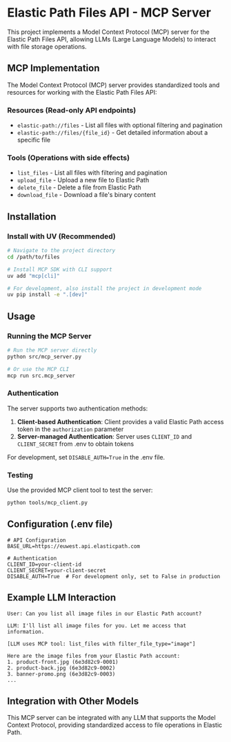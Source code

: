 # Elastic Path Files API - MCP Server

This project implements a Model Context Protocol (MCP) server for the Elastic Path Files API, allowing LLMs (Large Language Models) to interact with file storage operations.

## MCP Implementation

The Model Context Protocol (MCP) server provides standardized tools and resources for working with the Elastic Path Files API:

### Resources (Read-only API endpoints)
- `elastic-path://files` - List all files with optional filtering and pagination
- `elastic-path://files/{file_id}` - Get detailed information about a specific file

### Tools (Operations with side effects)
- `list_files` - List all files with filtering and pagination
- `upload_file` - Upload a new file to Elastic Path
- `delete_file` - Delete a file from Elastic Path
- `download_file` - Download a file's binary content

## Installation

### Install with UV (Recommended)

```bash
# Navigate to the project directory
cd /path/to/files

# Install MCP SDK with CLI support
uv add "mcp[cli]"

# For development, also install the project in development mode
uv pip install -e ".[dev]"
```

## Usage

### Running the MCP Server

```bash
# Run the MCP server directly
python src/mcp_server.py

# Or use the MCP CLI
mcp run src.mcp_server
```

### Authentication

The server supports two authentication methods:

1. **Client-based Authentication**: Client provides a valid Elastic Path access token in the `authorization` parameter
2. **Server-managed Authentication**: Server uses `CLIENT_ID` and `CLIENT_SECRET` from .env to obtain tokens

For development, set `DISABLE_AUTH=True` in the .env file.

### Testing

Use the provided MCP client tool to test the server:

```bash
python tools/mcp_client.py
```

## Configuration (.env file)

```
# API Configuration
BASE_URL=https://euwest.api.elasticpath.com

# Authentication
CLIENT_ID=your-client-id
CLIENT_SECRET=your-client-secret
DISABLE_AUTH=True  # For development only, set to False in production
```

## Example LLM Interaction

```
User: Can you list all image files in our Elastic Path account?

LLM: I'll list all image files for you. Let me access that information.

[LLM uses MCP tool: list_files with filter_file_type="image"]

Here are the image files from your Elastic Path account:
1. product-front.jpg (6e3d82c9-0001)
2. product-back.jpg (6e3d82c9-0002)
3. banner-promo.png (6e3d82c9-0003)
...
```

## Integration with Other Models

This MCP server can be integrated with any LLM that supports the Model Context Protocol, providing standardized access to file operations in Elastic Path.